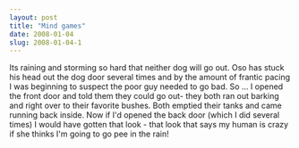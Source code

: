 ```yaml
---
layout: post
title: "Mind games"
date: 2008-01-04
slug: 2008-01-04-1
---
```


Its raining and storming so hard that neither dog will go out.  Oso has stuck his head out the dog door several times and by the amount of frantic pacing I was beginning to suspect the poor guy needed to go bad.  So ... I opened the front door and told them they could go out- they both ran out barking and right over to their favorite bushes.  Both emptied their tanks and came running back inside.  Now if I&apos;d opened the back door (which I did several times) I would have gotten that look - that look that says my human is crazy if she thinks I&apos;m going to go pee in the rain!
